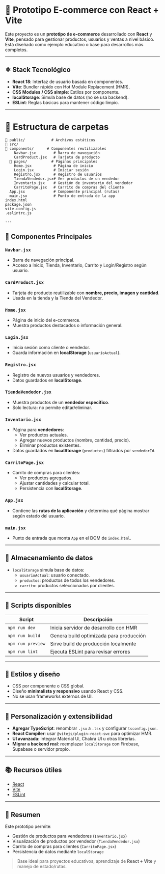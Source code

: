 # 🛒 Prototipo E-commerce con React + Vite

Este proyecto es un **prototipo de e-commerce** desarrollado con **React** y **Vite**, pensado para gestionar productos, usuarios y ventas a nivel básico.  
Está diseñado como ejemplo educativo o base para desarrollos más completos.

---

## ⚛️ Stack Tecnológico

- **React 18**: Interfaz de usuario basada en componentes.  
- **Vite**: Bundler rápido con Hot Module Replacement (HMR).  
- **CSS Modules / CSS simple**: Estilos por componente.  
- **localStorage**: Simula base de datos (no se usa backend).  
- **ESLint**: Reglas básicas para mantener código limpio.

---

# 📂 Estructura de carpetas      
```
📁 public/            # Archivos estáticos  
📁 src/  
📁 components/      # Componentes reutilizables  
    Navbar.jsx        # Barra de navegación  
    CardProduct.jsx   # Tarjeta de producto  
  📁 pages/           # Páginas principales  
    Home.jsx          # Página de inicio  
    Login.jsx         # Iniciar sesión  
    Registro.jsx      # Registro de usuarios  
    TiendaVendedor.jsx# Ver productos de un vendedor  
    Inventario.jsx    # Gestión de inventario del vendedor  
    CarritoPage.jsx   # Carrito de compras del cliente  
  App.jsx             # Componente principal (rutas)  
  main.jsx            # Punto de entrada de la app  
index.html  
package.json  
vite.config.js  
.eslintrc.js  

---
```
## 🧩 Componentes Principales

### `Navbar.jsx`
- Barra de navegación principal.  
- Acceso a Inicio, Tienda, Inventario, Carrito y Login/Registro según usuario.

### `CardProduct.jsx`
- Tarjeta de producto reutilizable con **nombre, precio, imagen y cantidad**.  
- Usada en la tienda y la Tienda del Vendedor.

### `Home.jsx`
- Página de inicio del e-commerce.  
- Muestra productos destacados o información general.

### `Login.jsx`
- Inicia sesión como cliente o vendedor.  
- Guarda información en **localStorage** (`usuarioActual`).

### `Registro.jsx`
- Registro de nuevos usuarios y vendedores.  
- Datos guardados en **localStorage**.

### `TiendaVendedor.jsx`
- Muestra productos de un **vendedor específico**.  
- Solo lectura: no permite editar/eliminar.

### `Inventario.jsx`
- Página para **vendedores**:  
  - Ver productos actuales.  
  - Agregar nuevos productos (nombre, cantidad, precio).  
  - Eliminar productos existentes.  
- Datos guardados en **localStorage** (`productos`) filtrados por `vendedorId`.

### `CarritoPage.jsx`
- Carrito de compras para clientes:  
  - Ver productos agregados.  
  - Ajustar cantidades y calcular total.  
  - Persistencia con **localStorage**.

### `App.jsx`
- Contiene las **rutas de la aplicación** y determina qué página mostrar según estado del usuario.

### `main.jsx`
- Punto de entrada que monta `App` en el DOM de `index.html`.

---

## 💾 Almacenamiento de datos

- `localStorage` simula base de datos:  
  - `usuarioActual`: usuario conectado.  
  - `productos`: productos de todos los vendedores.  
  - `carrito`: productos seleccionados por clientes.

---

## 🚀 Scripts disponibles

| Script             | Descripción                                         |
|-------------------|---------------------------------------------------|
| `npm run dev`      | Inicia servidor de desarrollo con HMR             |
| `npm run build`    | Genera build optimizada para producción           |
| `npm run preview`  | Sirve build de producción localmente             |
| `npm run lint`     | Ejecuta ESLint para revisar errores              |

---

## 🎨 Estilos y diseño

- CSS por componente o CSS global.  
- Diseño **minimalista y responsivo** usando React y CSS.  
- No se usan frameworks externos de UI.

---

## 🔧 Personalización y extensibilidad

- **Agregar TypeScript**: renombrar `.jsx` a `.tsx` y configurar `tsconfig.json`.  
- **React Compiler**: usar `@vitejs/plugin-react-swc` para optimizar HMR.  
- **UI avanzada**: integrar Material UI, Chakra UI u otras librerías.  
- **Migrar a backend real**: reemplazar `localStorage` con Firebase, Supabase o servidor propio.

---

## 📚 Recursos útiles

- [React](https://reactjs.org/docs/getting-started.html)  
- [Vite](https://vitejs.dev/)  
- [ESLint](https://eslint.org/docs/latest/)  

---

## 📝 Resumen

Este prototipo permite:

- Gestión de productos para vendedores (`Inventario.jsx`)  
- Visualización de productos por vendedor (`TiendaVendedor.jsx`)  
- Carrito de compras para clientes (`CarritoPage.jsx`)  
- Persistencia de datos mediante `localStorage`  

> Base ideal para proyectos educativos, aprendizaje de **React + Vite** y manejo de estado/rutas.

